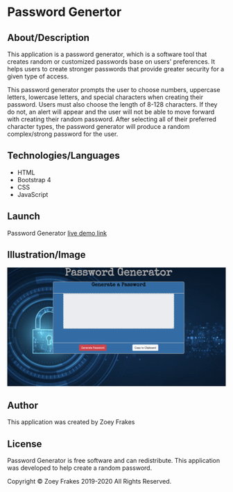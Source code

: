 # Password Genertor

## About/Description
This application is a password generator, which is a software tool that creates random or customized passwords base on users' preferences. It helps users to create stronger passwords that provide greater security for a given type of access. 

This password generator prompts the user to choose numbers, uppercase letters, lowercase letters, and special characters when creating their password. Users must also choose the length of  8-128 characters. If they do not, an alert will appear and the user will not be able to move forward with creating their random password. After selecting all of their preferred character types, the password generator will produce a random complex/strong password for the user.

## Technologies/Languages 
* HTML
* Bootstrap 4
* CSS
* JavaScript

## Launch 
 
Password Generator [live demo link](https://zfrakes.github.io/Password-Generator/)

## Illustration/Image 
![alt text](./Password-g.png "Password Generator")
## Author

This application was created by Zoey Frakes

## License 
Password Generator is free software and can redistribute. This application was developed to help create a random password.

Copyright © Zoey Frakes 2019-2020 All Rights Reserved.